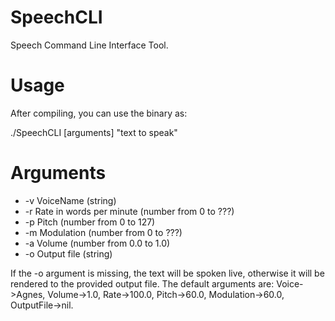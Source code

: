 SpeechCLI
=========

Speech Command Line Interface Tool.

Usage
=====

After compiling, you can use the binary as:

./SpeechCLI [arguments] "text to speak"

Arguments
=========
* -v VoiceName (string)
* -r Rate in words per minute (number from 0 to ???)
* -p Pitch (number from 0 to 127)
* -m Modulation (number from 0 to ???)
* -a Volume (number from 0.0 to 1.0)
* -o Output file (string)
 
If the -o argument is missing, the text will be spoken live, otherwise it will be rendered to the provided output file.
The default arguments are: Voice->Agnes, Volume->1.0, Rate->100.0, Pitch->60.0, Modulation->60.0, OutputFile->nil.
